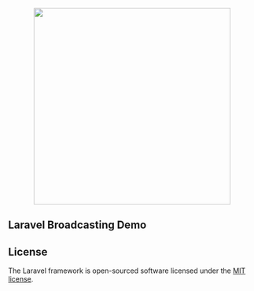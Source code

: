 <p align="center"><img src="https://res.cloudinary.com/dtfbvvkyp/image/upload/v1566331377/laravel-logolockup-cmyk-red.svg" width="400"></p>

## Laravel Broadcasting Demo

## License

The Laravel framework is open-sourced software licensed under the [MIT license](https://opensource.org/licenses/MIT).
